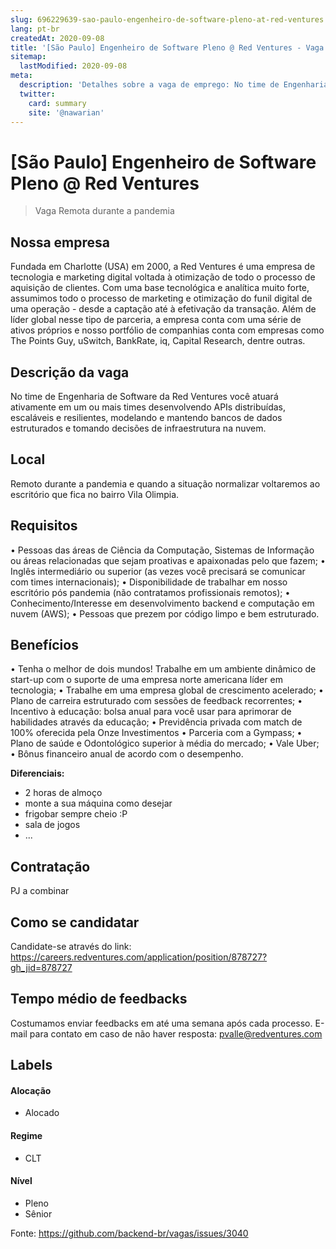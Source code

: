 ```yaml
---
slug: 696229639-sao-paulo-engenheiro-de-software-pleno-at-red-ventures
lang: pt-br
createdAt: 2020-09-08
title: '[São Paulo] Engenheiro de Software Pleno @ Red Ventures - Vaga de Emprego'
sitemap:
  lastModified: 2020-09-08
meta:
  description: 'Detalhes sobre a vaga de emprego: No time de Engenharia de Software da Red Ventures você atuará ativamente em um ou mais times desenvolvendo APIs distribuídas, escaláveis e resilientes, modelando e mantendo bancos de dados estruturados e tomando decisões de infraestrutura na nuvem.'
  twitter:
    card: summary
    site: '@nawarian'
---
```


# [São Paulo] Engenheiro de Software Pleno @ Red Ventures

<!--
==================================================
Caso a vaga for remoto durante a pandemia informar no texto "Remoto durante o covid"
==================================================
-->
<!-- 
==================================================
POR FAVOR, SÓ POSTE SE A VAGA FOR PARA BACK-END!

Não faça distinção de gênero no título da vaga.

Use: "Back-End Developer" ao invés de 
"Desenvolvedor Back-End" \o/

Exemplo: `[São Paulo] Back-End Developer @ NOME DA EMPRESA`
==================================================
-->
<!--
==================================================
Caso a vaga for remoto durante a pandemia deixar a linha abaixo
==================================================
-->
> Vaga Remota durante a pandemia

## Nossa empresa

Fundada em Charlotte (USA) em 2000, a Red Ventures é uma empresa de tecnologia e marketing digital voltada à otimização de todo o processo de aquisição de clientes. Com uma base tecnológica e analítica muito forte, assumimos todo o processo de marketing e otimização do funil digital de uma operação - desde a captação até à efetivação da transação. Além de líder global nesse tipo de parceria, a empresa conta com uma série de ativos próprios e nosso portfólio de companhias conta com empresas como The Points Guy, uSwitch, BankRate, iq, Capital Research, dentre outras.

## Descrição da vaga

No time de Engenharia de Software da Red Ventures você atuará ativamente em um ou mais times desenvolvendo APIs distribuídas, escaláveis e resilientes, modelando e mantendo bancos de dados estruturados e tomando decisões de infraestrutura na nuvem.

## Local

Remoto durante a pandemia e quando a situação normalizar voltaremos ao escritório que fica no bairro Vila Olimpia.

## Requisitos

•	Pessoas das áreas de Ciência da Computação, Sistemas de Informação ou áreas relacionadas que sejam proativas e apaixonadas pelo que fazem;
•	Inglês intermediário ou superior (as vezes você precisará se comunicar com times internacionais);
•	Disponibilidade de trabalhar em nosso escritório pós pandemia (não contratamos profissionais remotos);
•	Conhecimento/Interesse em desenvolvimento backend e computação em nuvem (AWS);
•	Pessoas que prezem por código limpo e bem estruturado.

## Benefícios

•	Tenha o melhor de dois mundos! Trabalhe em um ambiente dinâmico de start-up com o suporte de uma empresa norte americana líder em tecnologia;
•	Trabalhe em uma empresa global de crescimento acelerado;
•	Plano de carreira estruturado com sessões de feedback recorrentes;
•	Incentivo à educação: bolsa anual para você usar para aprimorar de habilidades através da educação;
•	Previdência privada com match de 100% oferecida pela Onze Investimentos
•	Parceria com a Gympass;
•	Plano de saúde e Odontológico superior à média do mercado;
•	Vale Uber;
•	Bônus financeiro anual de acordo com o desempenho.


**Diferenciais:**
- 2 horas de almoço
- monte a sua máquina como desejar
- frigobar sempre cheio :P
- sala de jogos
- ...

## Contratação

PJ a combinar

## Como se candidatar

Candidate-se através do link: https://careers.redventures.com/application/position/878727?gh_jid=878727

## Tempo médio de feedbacks

Costumamos enviar feedbacks em até uma semana após cada processo.
E-mail para contato em caso de não haver resposta: pvalle@redventures.com

## Labels
<!-- retire os labels que não fazem sentido à vaga -->

#### Alocação
- Alocado

#### Regime
- CLT

#### Nível
- Pleno
- Sênior





Fonte: https://github.com/backend-br/vagas/issues/3040